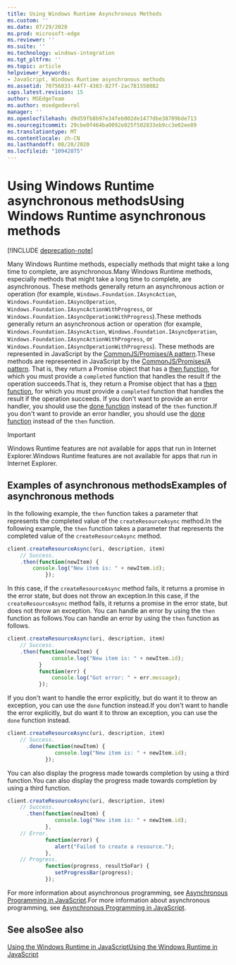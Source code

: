 ```yaml
---
title: Using Windows Runtime Asynchronous Methods
ms.custom: ''
ms.date: 07/29/2020
ms.prod: microsoft-edge
ms.reviewer: ''
ms.suite: ''
ms.technology: windows-integration
ms.tgt_pltfrm: ''
ms.topic: article
helpviewer_keywords:
- JavaScript, Windows Runtime asynchronous methods
ms.assetid: 70756833-44f7-4383-827f-2ac781558082
caps.latest.revision: 15
author: MSEdgeTeam
ms.author: msedgedevrel
manager: ''
ms.openlocfilehash: d9d59fb8b97e34feb002de1477dbe38709bde713
ms.sourcegitcommit: 29cbe0f464ba0092e025f502833eb9cc3e02ee89
ms.translationtype: MT
ms.contentlocale: zh-CN
ms.lasthandoff: 08/20/2020
ms.locfileid: "10942075"
---
```

# <span data-ttu-id="7512f-102">Using Windows Runtime asynchronous methods</span><span class="sxs-lookup"><span data-stu-id="7512f-102">Using Windows Runtime asynchronous methods</span></span>  

[!INCLUDE [deprecation-note](../includes/legacy-edge-note.md)]  

<span data-ttu-id="7512f-103">Many Windows Runtime methods, especially methods that might take a long time to complete, are asynchronous.</span><span class="sxs-lookup"><span data-stu-id="7512f-103">Many Windows Runtime methods, especially methods that might take a long time to complete, are asynchronous.</span></span>  <span data-ttu-id="7512f-104">These methods generally return an asynchronous action or operation \(for example, `Windows.Foundation.IAsyncAction`, `Windows.Foundation.IAsyncOperation`, `Windows.Foundation.IAsyncActionWithProgress`, or `Windows.Foundation.IAsyncOperationWithProgress`\).</span><span class="sxs-lookup"><span data-stu-id="7512f-104">These methods generally return an asynchronous action or operation \(for example, `Windows.Foundation.IAsyncAction`, `Windows.Foundation.IAsyncOperation`, `Windows.Foundation.IAsyncActionWithProgress`, or `Windows.Foundation.IAsyncOperationWithProgress`\).</span></span>  <span data-ttu-id="7512f-105">These methods are represented in JavaScript by the [CommonJS/Promises/A pattern][CommonjsWikiPromises].</span><span class="sxs-lookup"><span data-stu-id="7512f-105">These methods are represented in JavaScript by the [CommonJS/Promises/A pattern][CommonjsWikiPromises].</span></span>  <span data-ttu-id="7512f-106">That is, they return a Promise object that has a [then function][PreviousVersionsWindowsAppsBr229728], for which you must provide a `completed` function that handles the result if the operation succeeds.</span><span class="sxs-lookup"><span data-stu-id="7512f-106">That is, they return a Promise object that has a [then function][PreviousVersionsWindowsAppsBr229728], for which you must provide a `completed` function that handles the result if the operation succeeds.</span></span>  <span data-ttu-id="7512f-107">If you don't want to provide an error handler, you should use the [done function][PreviousVersionsWindowsAppsHr701079] instead of the `then` function.</span><span class="sxs-lookup"><span data-stu-id="7512f-107">If you don't want to provide an error handler, you should use the [done function][PreviousVersionsWindowsAppsHr701079] instead of the `then` function.</span></span>  

> [!IMPORTANT]
> <span data-ttu-id="7512f-108">Windows Runtime features are not available for apps that run in Internet Explorer.</span><span class="sxs-lookup"><span data-stu-id="7512f-108">Windows Runtime features are not available for apps that run in Internet Explorer.</span></span>  

## <span data-ttu-id="7512f-109">Examples of asynchronous methods</span><span class="sxs-lookup"><span data-stu-id="7512f-109">Examples of asynchronous methods</span></span>  

<span data-ttu-id="7512f-110">In the following example, the `then` function takes a parameter that represents the completed value of the `createResourceAsync` method.</span><span class="sxs-lookup"><span data-stu-id="7512f-110">In the following example, the `then` function takes a parameter that represents the completed value of the `createResourceAsync` method.</span></span>  

```javascript
client.createResourceAsync(uri, description, item)
    // Success.
    .then(function(newItem) {
        console.log("New item is: " + newItem.id);
            });
```  

<span data-ttu-id="7512f-111">In this case, if the `createResourceAsync` method fails, it returns a promise in the error state, but does not throw an exception.</span><span class="sxs-lookup"><span data-stu-id="7512f-111">In this case, if the `createResourceAsync` method fails, it returns a promise in the error state, but does not throw an exception.</span></span>  <span data-ttu-id="7512f-112">You can handle an error by using the `then` function as follows.</span><span class="sxs-lookup"><span data-stu-id="7512f-112">You can handle an error by using the `then` function as follows.</span></span>  

```javascript
client.createResourceAsync(uri, description, item)
    // Success.
    .then(function(newItem) {
              console.log("New item is: " + newItem.id);
          }
          function(err) {
              console.log("Got error: " + err.message);
          });
```  

<span data-ttu-id="7512f-113">If you don't want to handle the error explicitly, but do want it to throw an exception, you can use the `done` function instead.</span><span class="sxs-lookup"><span data-stu-id="7512f-113">If you don't want to handle the error explicitly, but do want it to throw an exception, you can use the `done` function instead.</span></span>  

```javascript
client.createResourceAsync(uri, description, item)
    // Success.
      .done(function(newItem) {
               console.log("New item is: " + newItem.id);
            });
```  

<span data-ttu-id="7512f-114">You can also display the progress made towards completion by using a third function.</span><span class="sxs-lookup"><span data-stu-id="7512f-114">You can also display the progress made towards completion by using a third function.</span></span>  

```javascript
client.createResourceAsync(uri, description, item)
    // Success.
      .then(function(newItem) {
               console.log("New item is: " + newItem.id);
            },
    // Error.
            function(error) {
               alert("Failed to create a resource.");
            },
    // Progress.
            function(progress, resultSoFar) {
               setProgressBar(progress);
            });
```  

<span data-ttu-id="7512f-115">For more information about asynchronous programming, see [Asynchronous Programming in JavaScript][PreviousVersionsWindowsAppsHh700330].</span><span class="sxs-lookup"><span data-stu-id="7512f-115">For more information about asynchronous programming, see [Asynchronous Programming in JavaScript][PreviousVersionsWindowsAppsHh700330].</span></span>  

## <span data-ttu-id="7512f-116">See also</span><span class="sxs-lookup"><span data-stu-id="7512f-116">See also</span></span>  

[<span data-ttu-id="7512f-117">Using the Windows Runtime in JavaScript</span><span class="sxs-lookup"><span data-stu-id="7512f-117">Using the Windows Runtime in JavaScript</span></span>][WindowsRuntimeJavascript]  

<!-- links -->  

[WindowsRuntimeJavascript]: ./using-the-windows-runtime-in-javascript.md "Using the Windows Runtime in JavaScript | Microsoft Docs"  

[PreviousVersionsWindowsAppsBr229728]: /previous-versions/windows/apps/br229728(v=win.10) "Promise.then method | Microsoft Docs"  
[PreviousVersionsWindowsAppsHh700330]: /previous-versions/windows/apps/hh700330(v=win.10) "Asynchronous programming in JavaScript (HTML) | Microsoft Docs"
[PreviousVersionsWindowsAppsHr701079]: /previous-versions/windows/apps/hh701079(v=win.10) "Promise.done method | Microsoft Docs"  

[CommonjsWikiPromises]: http://wiki.commonjs.org/wiki/Promises "Promises | CommonJS Spec Wiki"  
